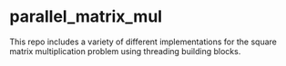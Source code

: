 parallel_matrix_mul
===================

This repo includes a variety of different implementations for the square matrix multiplication problem using threading building blocks.
